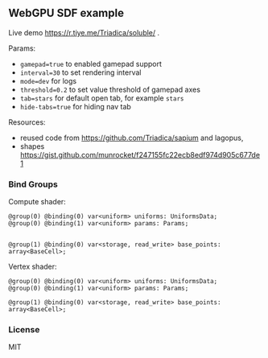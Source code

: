 ## WebGPU SDF example

Live demo https://r.tiye.me/Triadica/soluble/ .

Params:

- `gamepad=true` to enabled gamepad support
- `interval=30` to set rendering interval
- `mode=dev` for logs
- `threshold=0.2` to set value threshold of gamepad axes
- `tab=stars` for default open tab, for example `stars`
- `hide-tabs=true` for hiding nav tab

Resources:

- reused code from https://github.com/Triadica/sapium and lagopus,
- shapes https://gist.github.com/munrocket/f247155fc22ecb8edf974d905c677de1

### Bind Groups

Compute shader:

```wgsl
@group(0) @binding(0) var<uniform> uniforms: UniformsData;
@group(0) @binding(1) var<uniform> params: Params;


@group(1) @binding(0) var<storage, read_write> base_points: array<BaseCell>;
```

Vertex shader:

```wgsl
@group(0) @binding(0) var<uniform> uniforms: UniformsData;
@group(0) @binding(1) var<uniform> params: Params;

@group(1) @binding(0) var<storage, read_write> base_points: array<BaseCell>;
```

### License

MIT
